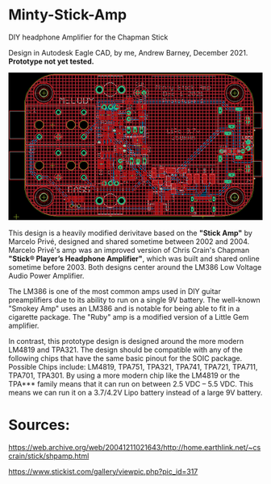 # Minty-Stick-Amp
DIY headphone Amplifier for the Chapman Stick

Design in Autodesk Eagle CAD, by me, Andrew Barney, December 2021. **Prototype not yet tested.**

![Minty Stick Amp](/minty-stick-amp-brd-150.png?raw=true "Minty Stick Amp")

This design is a heavily modified derivitave based on the **"Stick Amp"** by Marcelo Privé, designed and shared sometime between 2002 and 2004. Marcelo Privé's amp was an improved version of Chris Crain's Chapman **"Stick® Player’s Headphone Amplifier"**, which was built and shared online sometime before 2003. Both designs center around the LM386 Low Voltage Audio Power Amplifier.

The LM386 is one of the most common amps used in DIY guitar preamplifiers due to its ability to run on a single 9V battery. The well-known "Smokey Amp" uses an LM386 and is notable for being able to fit in a cigarette package. The "Ruby" amp is a modified version of a Little Gem amplifier.

In contrast, this prototype design is designed around the more modern LM4819 and TPA321. The design should be compatible with any of the following chips that have the same basic pinout for the SOIC package. Possible Chips include: LM4819, TPA751, TPA321, TPA741, TPA721, TPA711, TPA701, TPA301. By using a more modern chip like the LM4819 or the TPA*** family means that it can run on between 2.5 VDC – 5.5 VDC. This means we can run it on a 3.7/4.2V Lipo battery instead of a large 9V battery.

# Sources:

https://web.archive.org/web/20041211021643/http://home.earthlink.net/~cscrain/stick/shpamp.html

https://www.stickist.com/gallery/viewpic.php?pic_id=317
 
